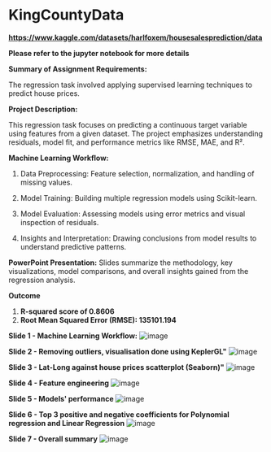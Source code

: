 # KingCountyData
**https://www.kaggle.com/datasets/harlfoxem/housesalesprediction/data**

**Please refer to the jupyter notebook for more details**

**Summary of Assignment Requirements:**

The regression task involved applying supervised learning techniques to predict house prices. 

**Project Description:**

This regression task focuses on predicting a continuous target variable using features from a given dataset. The project emphasizes understanding residuals, model fit, and performance metrics like RMSE, MAE, and R².

**Machine Learning Workflow:**

1. Data Preprocessing: Feature selection, normalization, and handling of missing values.

2. Model Training: Building multiple regression models using Scikit-learn.

3. Model Evaluation: Assessing models using error metrics and visual inspection of residuals.

4. Insights and Interpretation: Drawing conclusions from model results to understand predictive patterns.

**PowerPoint Presentation:**
Slides summarize the methodology, key visualizations, model comparisons, and overall insights gained from the regression analysis.

**Outcome** 

1. **R-squared score of 0.8606**
2. **Root Mean Squared Error (RMSE): 135101.194**


**Slide 1 - Machine Learning Workflow:**
![image](https://github.com/user-attachments/assets/8fd92753-8a7f-4793-92ec-bfb64df0a83c)

**Slide 2 - Removing outliers, visualisation done using KeplerGL"**
![image](https://github.com/user-attachments/assets/278c4ffd-41dc-4967-9708-07642315dd2f)

**Slide 3 - Lat-Long against house prices scatterplot (Seaborn)"**
![image](https://github.com/user-attachments/assets/fc5592f9-5af2-4730-bd03-b32035403513)

**Slide 4 - Feature engineering**
![image](https://github.com/user-attachments/assets/1fe84328-cba5-4f52-b79e-509b15c21ea7)

**Slide 5 - Models' performance**
![image](https://github.com/user-attachments/assets/5869f38c-e058-45b2-b32d-9efaba9a5fab)

**Slide 6 - Top 3 positive and negative coefficients for Polynomial regression and Linear Regression**
![image](https://github.com/user-attachments/assets/f496aeca-adf9-45de-b251-f938c73d4eb7)

**Slide 7 - Overall summary**
![image](https://github.com/user-attachments/assets/7ec1040a-8fbc-4d8c-b872-f19a1731c8db)








